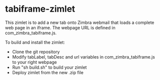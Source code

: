 # tabiframe-zimlet
This zimlet is to add a new tab onto Zimbra webmail that loads a complete web page in an iframe. The webpage URL is defined in com_zimbra_tabiframe.js.

To build and install the zimlet:
* Clone the git repository
* Modify tabLabel, tabDesc and url variables in com_zimbra_tabiframe.js to your right webpage
* Run "sh build.sh" to build your zimlet
* Deploy zimlet from the new .zip file
